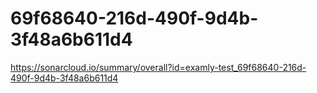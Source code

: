 # 69f68640-216d-490f-9d4b-3f48a6b611d4
https://sonarcloud.io/summary/overall?id=examly-test_69f68640-216d-490f-9d4b-3f48a6b611d4
